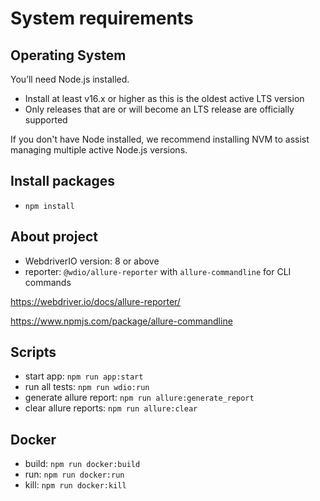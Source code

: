 # System requirements
## Operating System
You’ll need Node.js installed.

* Install at least v16.x or higher as this is the oldest active LTS version
* Only releases that are or will become an LTS release are officially supported

If you don't have Node installed, we recommend installing NVM to assist managing multiple active Node.js versions.

## Install packages
* `npm install`

## About project
* WebdriverIO version: 8 or above
* reporter: `@wdio/allure-reporter` with `allure-commandline` for CLI commands
 
https://webdriver.io/docs/allure-reporter/

https://www.npmjs.com/package/allure-commandline

## Scripts
* start app: `npm run app:start`
* run all tests: `npm run wdio:run`
* generate allure report: `npm run allure:generate_report`
* clear allure reports: `npm run allure:clear`

## Docker
* build: `npm run docker:build`
* run: `npm run docker:run`
* kill: `npm run docker:kill`
